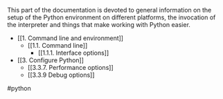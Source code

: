 This part of the documentation is devoted to general information on the setup of the Python environment on different platforms, the invocation of the interpreter and things that make working with Python easier.

- [[1. Command line and environment]]
	- [[1.1. Command line]]
		- [[1.1.1. Interface options]] 
- [[3. Configure Python]]
	- [[3.3.7. Performance options]]
	- [[3.3.9 Debug options]]

#python
